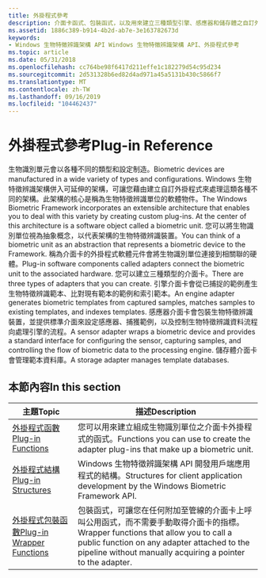 ```yaml
---
title: 外掛程式參考
description: 介面卡函式、包裝函式，以及用來建立三種類型引擎、感應器和儲存體之自訂外掛程式介面卡的結構。
ms.assetid: 1886c389-b914-4b2d-ab7e-3e163782673d
keywords:
- Windows 生物特徵辨識架構 API Windows 生物特徵辨識架構 API、外掛程式參考
ms.topic: article
ms.date: 05/31/2018
ms.openlocfilehash: cc764be98f6417d211effe1c182279d54c95d234
ms.sourcegitcommit: 2d531328b6ed82d4ad971a45a5131b430c5866f7
ms.translationtype: MT
ms.contentlocale: zh-TW
ms.lasthandoff: 09/16/2019
ms.locfileid: "104462437"
---
```

# <a name="plug-in-reference"></a><span data-ttu-id="a6d1a-104">外掛程式參考</span><span class="sxs-lookup"><span data-stu-id="a6d1a-104">Plug-in Reference</span></span>

<span data-ttu-id="a6d1a-105">生物識別單元會以各種不同的類型和設定制造。</span><span class="sxs-lookup"><span data-stu-id="a6d1a-105">Biometric devices are manufactured in a wide variety of types and configurations.</span></span> <span data-ttu-id="a6d1a-106">Windows 生物特徵辨識架構併入可延伸的架構，可讓您藉由建立自訂外掛程式來處理這類各種不同的架構。此架構的核心是稱為生物特徵辨識單位的軟體物件。</span><span class="sxs-lookup"><span data-stu-id="a6d1a-106">The Windows Biometric Framework incorporates an extensible architecture that enables you to deal with this variety by creating custom plug-ins. At the center of this architecture is a software object called a biometric unit.</span></span> <span data-ttu-id="a6d1a-107">您可以將生物識別單位視為抽象概念，以代表架構的生物特徵辨識裝置。</span><span class="sxs-lookup"><span data-stu-id="a6d1a-107">You can think of a biometric unit as an abstraction that represents a biometric device to the Framework.</span></span> <span data-ttu-id="a6d1a-108">稱為介面卡的外掛程式軟體元件會將生物識別單位連接到相關聯的硬體。</span><span class="sxs-lookup"><span data-stu-id="a6d1a-108">Plug-in software components called adapters connect the biometric unit to the associated hardware.</span></span> <span data-ttu-id="a6d1a-109">您可以建立三種類型的介面卡。</span><span class="sxs-lookup"><span data-stu-id="a6d1a-109">There are three types of adapters that you can create.</span></span> <span data-ttu-id="a6d1a-110">引擎介面卡會從已捕捉的範例產生生物特徵辨識範本、比對現有範本的範例和索引範本。</span><span class="sxs-lookup"><span data-stu-id="a6d1a-110">An engine adapter generates biometric templates from captured samples, matches samples to existing templates, and indexes templates.</span></span> <span data-ttu-id="a6d1a-111">感應器介面卡會包裝生物特徵辨識裝置，並提供標準介面來設定感應器、捕獲範例，以及控制生物特徵辨識資料流程向處理引擎的流程。</span><span class="sxs-lookup"><span data-stu-id="a6d1a-111">A sensor adapter wraps a biometric device and provides a standard interface for configuring the sensor, capturing samples, and controlling the flow of biometric data to the processing engine.</span></span> <span data-ttu-id="a6d1a-112">儲存體介面卡會管理範本資料庫。</span><span class="sxs-lookup"><span data-stu-id="a6d1a-112">A storage adapter manages template databases.</span></span>

## <a name="in-this-section"></a><span data-ttu-id="a6d1a-113">本節內容</span><span class="sxs-lookup"><span data-stu-id="a6d1a-113">In this section</span></span>



| <span data-ttu-id="a6d1a-114">主題</span><span class="sxs-lookup"><span data-stu-id="a6d1a-114">Topic</span></span>                                                                 | <span data-ttu-id="a6d1a-115">描述</span><span class="sxs-lookup"><span data-stu-id="a6d1a-115">Description</span></span>                                                                                                                                                        |
|-----------------------------------------------------------------------|--------------------------------------------------------------------------------------------------------------------------------------------------------------------|
| [<span data-ttu-id="a6d1a-116">外掛程式函數</span><span class="sxs-lookup"><span data-stu-id="a6d1a-116">Plug-in Functions</span></span>](plug-in-functions.md)<br/>                 | <span data-ttu-id="a6d1a-117">您可以用來建立組成生物識別單位之介面卡外掛程式的函式。</span><span class="sxs-lookup"><span data-stu-id="a6d1a-117">Functions you can use to create the adapter plug-ins that make up a biometric unit.</span></span><br/>                                                                     |
| [<span data-ttu-id="a6d1a-118">外掛程式結構</span><span class="sxs-lookup"><span data-stu-id="a6d1a-118">Plug-in Structures</span></span>](plug-in-structures.md)<br/>               | <span data-ttu-id="a6d1a-119">Windows 生物特徵辨識架構 API 開發用戶端應用程式的結構。</span><span class="sxs-lookup"><span data-stu-id="a6d1a-119">Structures for client application development by the Windows Biometric Framework API.</span></span><br/>                                                                   |
| [<span data-ttu-id="a6d1a-120">外掛程式包裝函數</span><span class="sxs-lookup"><span data-stu-id="a6d1a-120">Plug-in Wrapper Functions</span></span>](plug-in-wrapper-functions.md)<br/> | <span data-ttu-id="a6d1a-121">包裝函式，可讓您在任何附加至管線的介面卡上呼叫公用函式，而不需要手動取得介面卡的指標。</span><span class="sxs-lookup"><span data-stu-id="a6d1a-121">Wrapper functions that allow you to call a public function on any adapter attached to the pipeline without manually acquiring a pointer to the adapter.</span></span><br/> |



 

 

 





